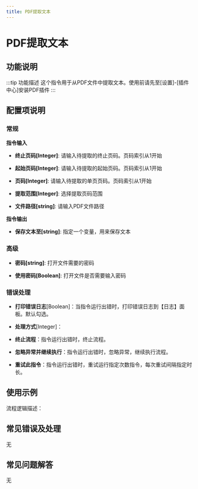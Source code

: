 ```yaml
---
title: PDF提取文本
---
```


# PDF提取文本

## 功能说明

:::tip 功能描述
这个指令用于从PDF文件中提取文本。使用前请先至[设置]-[插件中心]安装PDF插件
:::

## 配置项说明

### 常规

**指令输入**

- **终止页码[Integer]**: 请输入待提取的终止页码。页码索引从1开始

- **起始页码[Integer]**: 请输入待提取的起始页码。页码索引从1开始

- **页码[Integer]**: 请输入待提取的单页页码。页码索引从1开始

- **提取范围[Integer]**: 选择提取页码范围

- **文件路径[string]**: 请输入PDF文件路径


**指令输出**

- **保存文本至[string]**: 指定一个变量，用来保存文本

### 高级

- **密码[string]**: 打开文件需要的密码

- **使用密码[Boolean]**: 打开文件是否需要输入密码

### 错误处理

- **打印错误日志**[Boolean]：当指令运行出错时，打印错误日志到【日志】面板。默认勾选。

- **处理方式**[Integer]：

 - **终止流程**：指令运行出错时，终止流程。

 - **忽略异常并继续执行**：指令运行出错时，忽略异常，继续执行流程。

 - **重试此指令**：指令运行出错时，重试运行指定次数指令，每次重试间隔指定时长。

## 使用示例

流程逻辑描述：

## 常见错误及处理

无

## 常见问题解答

无

